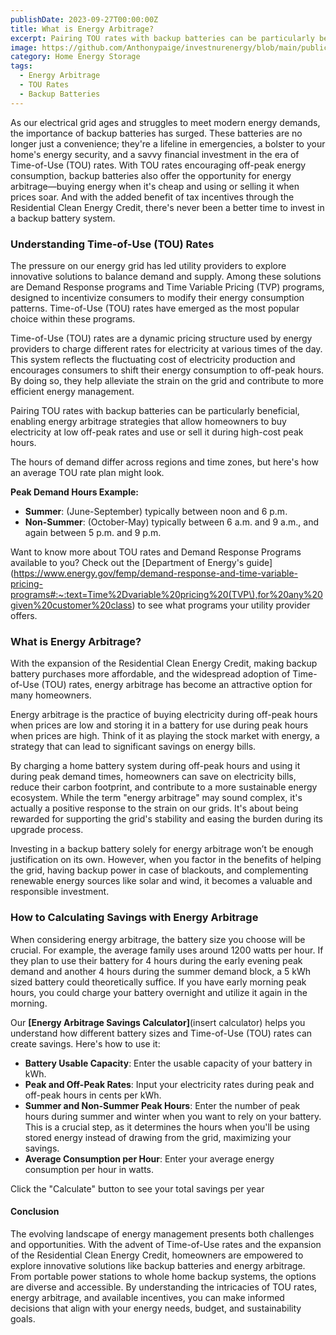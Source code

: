 ```yaml
---
publishDate: 2023-09-27T00:00:00Z
title: What is Energy Arbitrage?
excerpt: Pairing TOU rates with backup batteries can be particularly beneficial, enabling energy arbitrage strategies that allow homeowners to buy electricity at low off-peak rates and use or sell it during high-cost peak hours.
image: https://github.com/Anthonypaige/investnurenergy/blob/main/public/images/cover-art/HES-2-cover-art.png?raw=true
category: Home Energy Storage
tags:
  - Energy Arbitrage
  - TOU Rates
  - Backup Batteries
---
```


As our electrical grid ages and struggles to meet modern energy demands, the importance of backup batteries has surged. These batteries are no longer just a convenience; they're a lifeline in emergencies, a bolster to your home's energy security, and a savvy financial investment in the era of Time-of-Use (TOU) rates. With TOU rates encouraging off-peak energy consumption, backup batteries also offer the opportunity for energy arbitrage—buying energy when it's cheap and using or selling it when prices soar. And with the added benefit of tax incentives through the Residential Clean Energy Credit, there's never been a better time to invest in a backup battery system.

### **Understanding Time-of-Use (TOU) Rates**

The pressure on our energy grid has led utility providers to explore innovative solutions to balance demand and supply. Among these solutions are Demand Response programs and Time Variable Pricing (TVP) programs, designed to incentivize consumers to modify their energy consumption patterns. Time-of-Use (TOU) rates have emerged as the most popular choice within these programs.

Time-of-Use (TOU) rates are a dynamic pricing structure used by energy providers to charge different rates for electricity at various times of the day. This system reflects the fluctuating cost of electricity production and encourages consumers to shift their energy consumption to off-peak hours. By doing so, they help alleviate the strain on the grid and contribute to more efficient energy management.

Pairing TOU rates with backup batteries can be particularly beneficial, enabling energy arbitrage strategies that allow homeowners to buy electricity at low off-peak rates and use or sell it during high-cost peak hours.

The hours of demand differ across regions and time zones, but here's how an average TOU rate plan might look.

**Peak Demand Hours Example:**

- **Summer**: (June-September) typically between noon and 6 p.m.
- **Non-Summer**: (October-May) typically between 6 a.m. and 9 a.m., and again between 5 p.m. and 9 p.m.

Want to know more about TOU rates and Demand Response Programs available to you? Check out the 
[Department of Energy's guide](https://www.energy.gov/femp/demand-response-and-time-variable-pricing-programs#:~:text=Time%2Dvariable%20pricing%20(TVP\),for%20any%20given%20customer%20class) to see what programs your utility provider offers.

### **What is Energy Arbitrage?**

With the expansion of the Residential Clean Energy Credit, making backup battery purchases more affordable, and the widespread adoption of Time-of-Use (TOU) rates, energy arbitrage has become an attractive option for many homeowners.

Energy arbitrage is the practice of buying electricity during off-peak hours when prices are low and storing it in a battery for use during peak hours when prices are high. Think of it as playing the stock market with energy, a strategy that can lead to significant savings on energy bills.

By charging a home battery system during off-peak hours and using it during peak demand times, homeowners can save on electricity bills, reduce their carbon footprint, and contribute to a more sustainable energy ecosystem. While the term "energy arbitrage" may sound complex, it's actually a positive response to the strain on our grids. It's about being rewarded for supporting the grid's stability and easing the burden during its upgrade process.

Investing in a backup battery solely for energy arbitrage won’t be enough justification on its own. However, when you factor in the benefits of helping the grid, having backup power in case of blackouts, and complementing renewable energy sources like solar and wind, it becomes a valuable and responsible investment.

### **How to Calculating Savings with Energy Arbitrage**

When considering energy arbitrage, the battery size you choose will be crucial. For example, the average family uses around 1200 watts per hour. If they plan to use their battery for 4 hours during the early evening peak demand and another 4 hours during the summer demand block, a 5 kWh sized battery could theoretically suffice. If you have early morning peak hours, you could charge your battery overnight and utilize it again in the morning.

Our **[Energy Arbitrage Savings Calculator]**(insert calculator) helps you understand how different battery sizes and Time-of-Use (TOU) rates can create savings. Here's how to use it:

- **Battery Usable Capacity**: Enter the usable capacity of your battery in kWh.
- **Peak and Off-Peak Rates**: Input your electricity rates during peak and off-peak hours in cents per kWh.
- **Summer and Non-Summer Peak Hours**: Enter the number of peak hours during summer and winter when you want to rely on your battery. This is a crucial step, as it determines the hours when you'll be using stored energy instead of drawing from the grid, maximizing your savings.
- **Average Consumption per Hour**: Enter your average energy consumption per hour in watts.

Click the "Calculate" button to see your total savings per year

#### **Conclusion**

The evolving landscape of energy management presents both challenges and opportunities. With the advent of Time-of-Use rates and the expansion of the Residential Clean Energy Credit, homeowners are empowered to explore innovative solutions like backup batteries and energy arbitrage. From portable power stations to whole home backup systems, the options are diverse and accessible. By understanding the intricacies of TOU rates, energy arbitrage, and available incentives, you can make informed decisions that align with your energy needs, budget, and sustainability goals.
